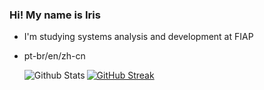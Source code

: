 ### Hi! My name is Iris


-  I'm studying systems analysis and development at FIAP
-  pt-br/en/zh-cn




 
  
     <a href="https://git.io/streak-stats"><img src="https://streak-stats.demolab.com?user=irissuu&theme=blueberry-duo&hide_border=true" alt="GitHub Streak" /></a>
     <img align="left" src="https://github-readme-stats.vercel.app/api/top-langs/?username=irissuu&theme=blueberry-duo&hide_border=True&include_all_commits=true&count_private=true" alt="Github Stats"/>
 


